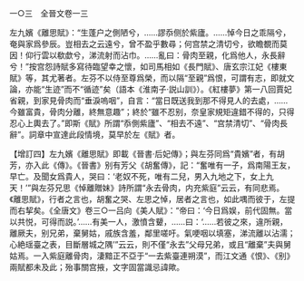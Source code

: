 一○三　全晉文卷一三

左九嬪《離思賦》：“生蓬户之側陋兮，……謬忝侧於紫廬。……悼今日之乖隔兮，奄與家爲參辰。豈相去之云遠兮，曾不盈乎數尋；何宫禁之清切兮，欲瞻覩而莫因！仰行雲以欷歔兮，涕流射而沾巾。……亂曰：骨肉至親，化爲他人，永長辭兮！”按宫怨詩賦多寫待臨望幸之懷，如司馬相如《長門賦》、唐玄宗江妃《樓東賦》等，其尤著者。左芬不以侍至尊爲榮，而以隔“至親”爲恨，可謂有志，即就文論，亦能“生迹”而不“循迹”矣（語本《淮南子·説山訓》）。《紅樓夢》第一八回賈妃省親，到家見骨肉而“垂淚嗚咽”，自言：“當日既送我到那不得見人的去處，……今雖富貴，骨肉分離，終無意趣”；終於“雖不忍别，奈皇家規矩違錯不得的，只得忍心上輿去了。”即斯《賦》所謂“忝側紫廬”、“相去不遠”、“宫禁清切”、“骨肉長辭”。詞章中宣達此段情境，莫早於左《賦》者。

【增訂四】左九嬪《離思賦》即載《晉書·后妃傳》；與左芬同爲“貴嬪”者，有胡芳，亦入此《傳》。《晉書》别有芳父《胡奮傳》，記：“奮唯有一子，爲南陽王友，早亡。及聞女爲貴人，哭曰：‘老奴不死，唯有二兒，男入九地之下，女上九天！’”與左芬兄思《悼離贈妹》詩所謂“永去骨肉，内充紫庭”云云，有同悲焉。《離思賦》，行者之言也，胡奮之哭、左思之悼，居者之言也，如此喁而彼于，左提而右挈矣。《全唐文》卷三○一吕向《美人賦》：“帝曰：‘今日爲娱，前代固無。當以共悦，可得而説。’……有美一人，激憤含顰，……曰：‘……若彼之來，違所親，離厥夫，别兄弟，棄舅姑，戚族含羞，鄰里嗟吁。氣哽咽以填塞，涕流離以沾濡；心絶瑶臺之表，目斷層城之隅’”云云，則不僅“永去”父母兄弟，或且“離棄”夫與舅姑焉。一入紫庭離骨肉，淒黯正不亞于“一去紫臺連朔漠”，而江文通《恨》、《别》兩賦都未及此；殆事關宫掖，文字固當識忌諱歟。